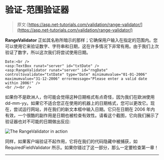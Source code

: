 # 验证-范围验证器

> 原文:[https://asp.net-tutorials.com/validation/range-validator/](https://asp.net-tutorials.com/validation/range-validator/)

**RangeValidator** 正如其名称所暗示的那样；它确保用户输入在指定的范围内。您可以使用它来验证数字、字符串和日期，这在许多情况下非常有用。由于我们上次验证了数字，所以这次我们将尝试使用日期。

```
Date:<br />
<asp:TextBox runat="server" id="txtDate" />
<asp:RangeValidator runat="server" id="rngDate" controltovalidate="txtDate" type="Date" minimumvalue="01-01-2006" maximumvalue="31-12-2006" errormessage="Please enter a valid date within 2006!" />
<br /><br />
```

如果你不是欧洲人，你可能会觉得这种日期格式有点奇怪，因为我们在欧洲使用 dd-mm-yy。如果它不适合您正在使用的机器上的日期格式，您可以更改它。现在，尝试运行网站，并在我们的新文本框中输入日期。它只在日期在 2006 年内有效，一个很酷的副作用是日期也被检查有效性。请看这个截图，它向我们展示了验证器也对不可能的日期做出反应:

![](../Images/ada63482ae88148825ff5c9d097bec0b.png "The RangeValidator in action")

同样，如果客户端验证不起作用，它将在我们的代码隐藏中被捕获，如 RequiredFieldValidator 所示。如果你错过了这一部分，那么一定要检查第一章！

* * *